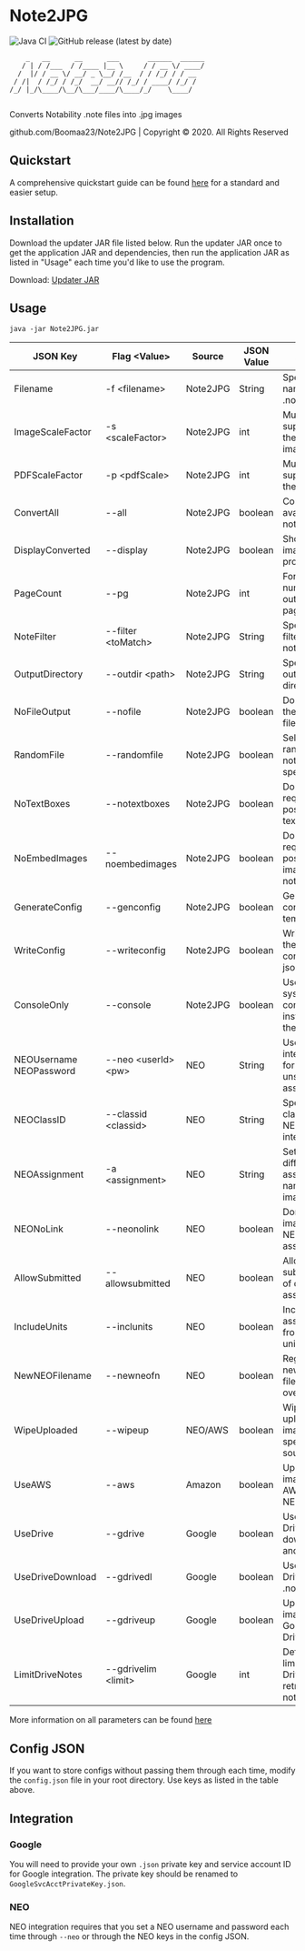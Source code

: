 # Note2JPG
![Java CI](https://github.com/Boomaa23/Note2JPG/workflows/Java%20CI/badge.svg)
![GitHub release (latest by date)](https://img.shields.io/github/v/release/Boomaa23/Note2JPG)

```
    _   __      __      ___       ______  ______
   / | / /___  / /____ |__ \     / / __ \/ ____/
  /  |/ / __ \/ __/ _ \__/ /__  / / /_/ / / __  
 / /|  / /_/ / /_/  __/ __// /_/ / ____/ /_/ /  
/_/ |_/\____/\__/\___/____/\____/_/    \____/    
                                   
```

Converts Notability .note files into .jpg images

github.com/Boomaa23/Note2JPG | Copyright © 2020. All Rights Reserved

## Quickstart
A comprehensive quickstart guide can be found [here](https://github.com/Boomaa23/Note2JPG/blob/master/quickstart.md) for a standard and easier setup.

## Installation
Download the updater JAR file listed below. Run the updater JAR once to get the application JAR and dependencies, then run the application JAR as listed in "Usage" each time you'd like to use the program.

Download: [Updater JAR](https://github.com/Boomaa23/Note2JPG/blob/master/Note2JPGUpdater.jar?raw=true)

## Usage
`java -jar Note2JPG.jar`

| JSON Key | Flag \<Value> | Source | JSON Value | Action
|-------------------------------|-----------------------|------------|---------|------------------------------------|
| Filename                      | -f \<filename>        | Note2JPG   | String  | Specify name of .note file
| ImageScaleFactor              | -s \<scaleFactor>     | Note2JPG   | int     | Multiplier to superscale the whole image by
| PDFScaleFactor                | -p \<pdfScale>        | Note2JPG   | int     | Multiplier to superscale the PDFs by
| ConvertAll                    | --all                 | Note2JPG   | boolean | Convert all available notes
| DisplayConverted              | --display             | Note2JPG   | boolean | Show the image after processing
| PageCount                     | --pg                  | Note2JPG   | int     | Force the number of output pages
| NoteFilter                    | --filter \<toMatch>   | Note2JPG   | String  | Specify a filter for note listing
| OutputDirectory               | --outdir \<path>      | Note2JPG   | String  | Specify an output directory
| NoFileOutput                  | --nofile              | Note2JPG   | boolean | Do not write the image to file
| RandomFile                    | --randomfile          | Note2JPG   | boolean | Select a file randomly if not specified
| NoTextBoxes                   | --notextboxes         | Note2JPG   | boolean | Do not request positions for text boxes
| NoEmbedImages                 | --noembedimages       | Note2JPG   | boolean | Do not request positions for images in notes
| GenerateConfig                | --genconfig           | Note2JPG   | boolean | Generate a config file template
| WriteConfig                   | --writeconfig         | Note2JPG   | boolean | Write out the current config to json
| ConsoleOnly                   | --console             | Note2JPG   | boolean | Use the system console instead of the GUI
| NEOUsername <br> NEOPassword  | --neo \<userId> \<pw> | NEO        | String  | Use NEO integration for unsubmitted assignments
| NEOClassID                    | --classid \<classid>  | NEO        | String  | Specify a class ID for NEO integration
| NEOAssignment                 | -a \<assignment>      | NEO        | String  | Set a different assignment name for image
| NEONoLink                     | --neonolink           | NEO        | boolean | Don't link image to NEO assignment
| AllowSubmitted                | --allowsubmitted      | NEO        | boolean | Allow submission of done assignments
| IncludeUnits                  | --inclunits           | NEO        | boolean | Include assignments from the units page
| NewNEOFilename                | --newneofn            | NEO        | boolean | Register a new NEO filename (no overwriting)
| WipeUploaded                  | --wipeup              | NEO/AWS    | boolean | Wipe uploaded images from specified sources
| UseAWS                        | --aws                 | Amazon     | boolean | Upload images to AWS (via NEO)
| UseDrive                      | --gdrive              | Google     | boolean | Use Google Drive to download and upload
| UseDriveDownload              | --gdrivedl            | Google     | boolean | Use Google Drive as a .note source
| UseDriveUpload                | --gdriveup            | Google     | boolean | Upload images to Google Drive
| LimitDriveNotes               | --gdrivelim \<limit>  | Google     | int     | Define a limit for Drive-retrieved notes

More information on all parameters can be found [here](https://github.com/Boomaa23/Note2JPG/blob/master/src/main/java/com/boomaa/note2jpg/config/Parameter.java)

## Config JSON
If you want to store configs without passing them through each time, modify the `config.json` file in your root directory. Use keys as listed in the table above. 

## Integration
### Google
You will need to provide your own `.json` private key and service account ID for Google integration. The private key should be renamed to `GoogleSvcAcctPrivateKey.json`.

### NEO
NEO integration requires that you set a NEO username and password each time through `--neo` or through the NEO keys in the config JSON.
